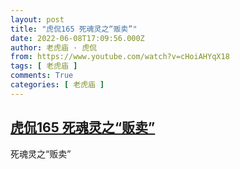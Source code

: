 ```yaml
---
layout: post
title: "虎侃165 死魂灵之“贩卖”"
date: 2022-06-08T17:09:56.000Z
author: 老虎庙 · 虎侃
from: https://www.youtube.com/watch?v=cHoiAHYqX18
tags: [ 老虎庙 ]
comments: True
categories: [ 老虎庙 ]
---
```

<!--1654708196000-->
[虎侃165 死魂灵之“贩卖”](https://www.youtube.com/watch?v=cHoiAHYqX18)
------

<div>
死魂灵之“贩卖”
</div>
